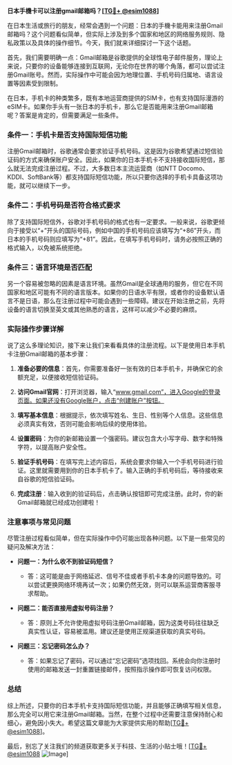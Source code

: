 **日本手機卡可以注册gmail邮箱吗？[[TG💪+ @esim1088](https://t.me/s/esim1088)]**

在日本生活或旅行的朋友，经常会遇到一个问题：日本的手機卡能用来注册Gmail邮箱吗？这个问题看似简单，但实际上涉及到多个国家和地区的网络服务规则、隐私政策以及具体的操作细节。今天，我们就来详细探讨一下这个话题。

首先，我们需要明确一点：Gmail邮箱是谷歌提供的全球性电子邮件服务，理论上来说，只要你的设备能够连接到互联网，无论你在世界的哪个角落，都可以尝试注册Gmail账号。然而，实际操作中可能会因为地理位置、手机号码归属地、语言设置等因素受到限制。

在日本，手机卡的种类繁多，既有本地运营商提供的SIM卡，也有支持国际漫游的eSIM卡。如果你手头有一张日本的手机卡，那么它是否能用来注册Gmail邮箱呢？答案是肯定的，但需要满足一些条件。

### 条件一：手机卡是否支持国际短信功能

注册Gmail邮箱时，谷歌通常会要求验证手机号码。这是因为谷歌希望通过短信验证码的方式来确保账户安全。因此，如果你的日本手机卡不支持接收国际短信，那么就无法完成注册过程。不过，大多数日本主流运营商（如NTT Docomo、KDDI、SoftBank等）都支持国际短信功能，所以只要你选择的手机卡具备这项功能，就可以继续下一步。

### 条件二：手机号码是否符合格式要求

除了支持国际短信外，谷歌对手机号码的格式也有一定要求。一般来说，谷歌更倾向于接受以“+”开头的国际号码，例如中国的手机号码应该填写为“+86”开头，而日本的手机号码则应填写为“+81”。因此，在填写手机号码时，请务必按照正确的格式输入，以免被系统拒绝。

### 条件三：语言环境是否匹配

另一个容易被忽略的因素是语言环境。虽然Gmail是全球通用的服务，但它在不同国家和地区可能有不同的语言版本。如果你的日语水平有限，或者你的设备默认语言不是日语，那么在注册过程中可能会遇到一些障碍。建议在开始注册之前，先将设备的语言切换至英文或其他熟悉的语言，这样可以减少不必要的麻烦。

### 实际操作步骤详解

说了这么多理论知识，接下来让我们来看看具体的注册流程。以下是使用日本手机卡注册Gmail邮箱的基本步骤：

1. **准备必要的信息**：首先，你需要准备好一张有效的日本手机卡，并确保它的余额充足，以便接收短信验证码。
   
2. **访问Gmail官网**：打开浏览器，输入“www.gmail.com”，进入Google的登录页面。如果还没有Google账户，点击“创建账户”按钮。

3. **填写基本信息**：根据提示，依次填写姓名、生日、性别等个人信息。这些信息必须真实有效，否则可能会影响后续的使用体验。

4. **设置密码**：为你的新邮箱设置一个强密码。建议包含大小写字母、数字和特殊字符，以提高账户安全性。

5. **验证手机号码**：在填写完上述内容后，系统会要求你输入一个手机号码进行验证。这里就需要用到你的日本手机卡了。输入正确的手机号码后，等待接收来自谷歌的短信验证码。

6. **完成注册**：输入收到的验证码后，点击确认按钮即可完成注册。此时，你的新Gmail邮箱就已经成功创建啦！

### 注意事项与常见问题

尽管注册过程看似简单，但在实际操作中仍可能出现各种问题。以下是一些常见的疑问及解决方法：

- **问题一：为什么收不到验证码短信？**
  - 答：这可能是由于网络延迟、信号不佳或者手机卡本身的问题导致的。可以尝试更换网络环境再试一次；如果仍然无效，则可以联系运营商客服寻求帮助。

- **问题二：能否直接用虚拟号码注册？**
  - 答：原则上不允许使用虚拟号码注册Gmail邮箱，因为这类号码往往缺乏真实性认证，容易被滥用。建议还是使用正规渠道获取的真实号码。

- **问题三：忘记密码怎么办？**
  - 答：如果忘记了密码，可以通过“忘记密码”选项找回。系统会向你注册时使用的邮箱发送一封重置链接邮件，按照指示操作即可恢复访问权限。

### 总结

综上所述，只要你的日本手机卡支持国际短信功能，并且能够正确填写相关信息，那么完全可以用它来注册Gmail邮箱。当然，在整个过程中还需要注意保持耐心和细心，避免因小失大。希望这篇文章能为大家提供实用的帮助[[TG💪+ @esim1088](https://t.me/s/esim1088)]。

最后，别忘了关注我们的频道获取更多关于科技、生活的小贴士哦！[[TG💪+ @esim1088](https://t.me/s/esim1088) ![Image](https://i.postimg.cc/4NQfJmqS/Snipaste-2025-05-13-00-14-12.png)]